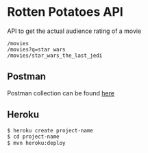 # Rotten Potatoes API

API to get the actual audience rating of a movie

```
/movies
/movies?q=star wars
/movies/star_wars_the_last_jedi
```

## Postman
Postman collection can be found [here](./postman/Rotten%20Potatoes.postman_collection.json)

## Heroku
```bash
$ heroku create project-name
$ cd project-name
$ mvn heroku:deploy
```
